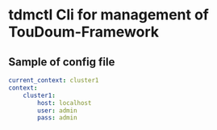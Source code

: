 # tdmctl Cli for management of TouDoum-Framework

## Sample of config file
```yaml
current_context: cluster1
context:
    cluster1: 
        host: localhost
        user: admin
        pass: admin
```